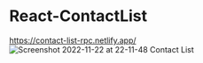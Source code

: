 # React-ContactList
https://contact-list-rpc.netlify.app/
![Screenshot 2022-11-22 at 22-11-48 Contact List](https://user-images.githubusercontent.com/106545681/203411875-a7010dec-2361-47cf-9747-27ffcf51a0ce.png)
